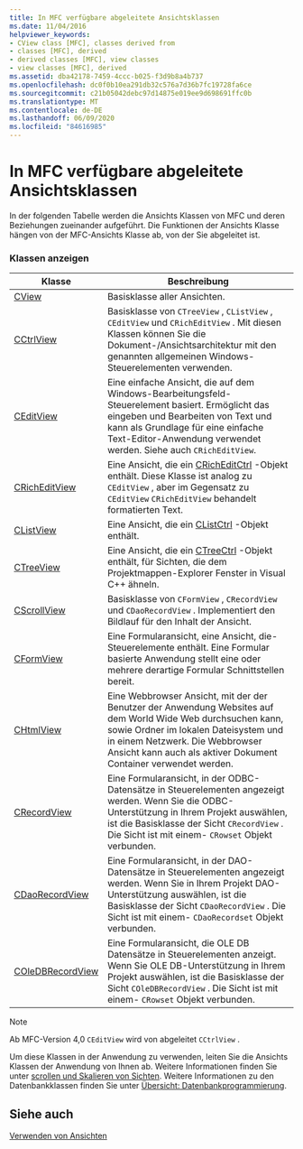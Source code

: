 ```yaml
---
title: In MFC verfügbare abgeleitete Ansichtsklassen
ms.date: 11/04/2016
helpviewer_keywords:
- CView class [MFC], classes derived from
- classes [MFC], derived
- derived classes [MFC], view classes
- view classes [MFC], derived
ms.assetid: dba42178-7459-4ccc-b025-f3d9b8a4b737
ms.openlocfilehash: dc0f0b10ea291db32c576a7d36b7fc19728fa6ce
ms.sourcegitcommit: c21b05042debc97d14875e019ee9d698691ffc0b
ms.translationtype: MT
ms.contentlocale: de-DE
ms.lasthandoff: 06/09/2020
ms.locfileid: "84616985"
---
```

# <a name="derived-view-classes-available-in-mfc"></a>In MFC verfügbare abgeleitete Ansichtsklassen

In der folgenden Tabelle werden die Ansichts Klassen von MFC und deren Beziehungen zueinander aufgeführt. Die Funktionen der Ansichts Klasse hängen von der MFC-Ansichts Klasse ab, von der Sie abgeleitet ist.

### <a name="view-classes"></a>Klassen anzeigen

|Klasse|Beschreibung|
|-----------|-----------------|
|[CView](reference/cview-class.md)|Basisklasse aller Ansichten.|
|[CCtrlView](reference/cctrlview-class.md)|Basisklasse von `CTreeView` , `CListView` , `CEditView` und `CRichEditView` . Mit diesen Klassen können Sie die Dokument-/Ansichtsarchitektur mit den genannten allgemeinen Windows-Steuerelementen verwenden.|
|[CEditView](reference/ceditview-class.md)|Eine einfache Ansicht, die auf dem Windows-Bearbeitungsfeld-Steuerelement basiert. Ermöglicht das eingeben und Bearbeiten von Text und kann als Grundlage für eine einfache Text-Editor-Anwendung verwendet werden. Siehe auch `CRichEditView`.|
|[CRichEditView](reference/cricheditview-class.md)|Eine Ansicht, die ein [CRichEditCtrl](reference/cricheditctrl-class.md) -Objekt enthält. Diese Klasse ist analog zu `CEditView` , aber im Gegensatz zu `CEditView` `CRichEditView` behandelt formatierten Text.|
|[CListView](reference/clistview-class.md)|Eine Ansicht, die ein [CListCtrl](reference/clistctrl-class.md) -Objekt enthält.|
|[CTreeView](reference/ctreeview-class.md)|Eine Ansicht, die ein [CTreeCtrl](reference/ctreectrl-class.md) -Objekt enthält, für Sichten, die dem Projektmappen-Explorer Fenster in Visual C++ ähneln.|
|[CScrollView](reference/cscrollview-class.md)|Basisklasse von `CFormView` , `CRecordView` und `CDaoRecordView` . Implementiert den Bildlauf für den Inhalt der Ansicht.|
|[CFormView](reference/cformview-class.md)|Eine Formularansicht, eine Ansicht, die-Steuerelemente enthält. Eine Formular basierte Anwendung stellt eine oder mehrere derartige Formular Schnittstellen bereit.|
|[CHtmlView](reference/chtmlview-class.md)|Eine Webbrowser Ansicht, mit der der Benutzer der Anwendung Websites auf dem World Wide Web durchsuchen kann, sowie Ordner im lokalen Dateisystem und in einem Netzwerk. Die Webbrowser Ansicht kann auch als aktiver Dokument Container verwendet werden.|
|[CRecordView](reference/crecordview-class.md)|Eine Formularansicht, in der ODBC-Datensätze in Steuerelementen angezeigt werden. Wenn Sie die ODBC-Unterstützung in Ihrem Projekt auswählen, ist die Basisklasse der Sicht `CRecordView` . Die Sicht ist mit einem- `CRowset` Objekt verbunden.|
|[CDaoRecordView](reference/cdaorecordview-class.md)|Eine Formularansicht, in der DAO-Datensätze in Steuerelementen angezeigt werden. Wenn Sie in Ihrem Projekt DAO-Unterstützung auswählen, ist die Basisklasse der Sicht `CDaoRecordView` . Die Sicht ist mit einem- `CDaoRecordset` Objekt verbunden.|
|[COleDBRecordView](reference/coledbrecordview-class.md)|Eine Formularansicht, die OLE DB Datensätze in Steuerelementen anzeigt. Wenn Sie OLE DB-Unterstützung in Ihrem Projekt auswählen, ist die Basisklasse der Sicht `COleDBRecordView` . Die Sicht ist mit einem- `CRowset` Objekt verbunden.|

> [!NOTE]
> Ab MFC-Version 4,0 `CEditView` wird von abgeleitet `CCtrlView` .

Um diese Klassen in der Anwendung zu verwenden, leiten Sie die Ansichts Klassen der Anwendung von Ihnen ab. Weitere Informationen finden Sie unter [scrollen und Skalieren von Sichten](scrolling-and-scaling-views.md). Weitere Informationen zu den Datenbankklassen finden Sie unter [Übersicht: Datenbankprogrammierung](../data/data-access-programming-mfc-atl.md).

## <a name="see-also"></a>Siehe auch

[Verwenden von Ansichten](using-views.md)
